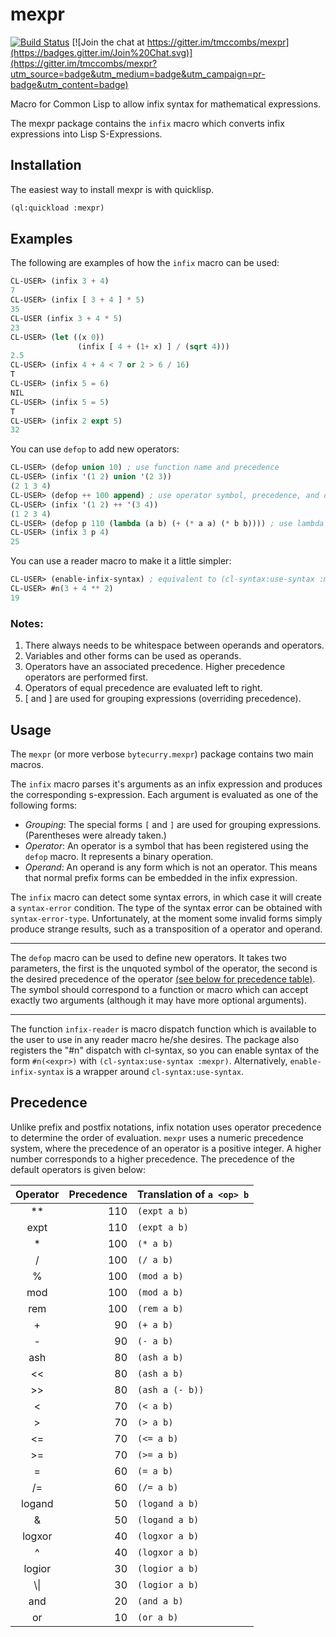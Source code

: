 mexpr
=====

[![Build Status](https://travis-ci.org/tmccombs/mexpr.svg)](https://travis-ci.org/tmccombs/mexpr)
[![Join the chat at https://gitter.im/tmccombs/mexpr](https://badges.gitter.im/Join%20Chat.svg)](https://gitter.im/tmccombs/mexpr?utm_source=badge&utm_medium=badge&utm_campaign=pr-badge&utm_content=badge)

Macro for Common Lisp to allow infix syntax for mathematical expressions.

The mexpr package contains the `infix` macro which converts infix expressions into Lisp S-Expressions.

Installation
------------
The easiest way to install mexpr is with quicklisp.

```lisp
(ql:quickload :mexpr)
```

Examples
--------

The following are examples of how the `infix` macro can be used:

```lisp
CL-USER> (infix 3 + 4)
7
CL-USER> (infix [ 3 + 4 ] * 5)
35
CL-USER (infix 3 + 4 * 5)
23
CL-USER> (let ((x 0))
	   		   (infix [ 4 + (1+ x) ] / (sqrt 4)))
2.5
CL-USER> (infix 4 + 4 < 7 or 2 > 6 / 16)
T
CL-USER> (infix 5 = 6)
NIL
CL-USER> (infix 5 = 5)
T
CL-USER> (infix 2 expt 5)
32
```

You can use `defop` to add new operators:

```lisp
CL-USER> (defop union 10) ; use function name and precedence
CL-USER> (infix '(1 2) union '(2 3))
(2 1 3 4)
CL-USER> (defop ++ 100 append) ; use operator symbol, precedence, and defition symbol
CL-USER> (infix '(1 2) ++ '(3 4))
(1 2 3 4)
CL-USER> (defop p 110 (lambda (a b) (+ (* a a) (* b b)))) ; use lambda for definition
CL-USER> (infix 3 p 4)
25
```

You can use a reader macro to make it a little simpler:

```lisp
CL-USER> (enable-infix-syntax) ; equivalent to (cl-syntax:use-syntax :mexpr)
CL-USER> #n(3 + 4 ** 2)
19
```

### Notes:
1. There always needs to be whitespace between operands and operators.
2. Variables and other forms can be used as operands.
3. Operators have an associated precedence. Higher precedence operators are performed first.
4. Operators of equal precedence are evaluated left to right.
5. [ and ] are used for grouping expressions (overriding precedence).

Usage
-----

The `mexpr` (or more verbose `bytecurry.mexpr`) package contains two main macros.

The `infix` macro parses it's arguments as an infix expression and produces the corresponding s-expression. Each argument
is evaluated as one of the following forms:

  - *Grouping*: The special forms `[` and `]` are used for grouping expressions. (Parentheses were already taken.)
  - *Operator*: An operator is a symbol that has been registered using the `defop` macro. It represents a binary operation.
  - *Operand*: An operand is any form which is not an operator. This means that normal prefix forms can be embedded in the infix expression.

The `infix` macro can detect some syntax errors, in which case it will create a `syntax-error` condition. The type of the
syntax error can be obtained with `syntax-error-type`. Unfortunately, at the moment some invalid forms simply produce strange results, such as a transposition of a operator and operand.

---------------------------------------------------------------------------------

The `defop` macro can be used to define new operators. It takes two parameters, the first is the unquoted symbol of the
operator, the second is the desired precedence of the operator [(see below for precedence table)](#precedence). The symbol
should correspond to a function or macro which can accept exactly two arguments (although it may have more optional arguments).

---------------------------------------------------------------------------------

The function `infix-reader` is macro dispatch function which is available to the user to use in
any reader macro he/she desires. The package also registers the "#n" dispatch with cl-syntax, so
you can enable syntax of the form `#n(<expr>)` with `(cl-syntax:use-syntax :mexpr)`. Alternatively,
`enable-infix-syntax` is a wrapper around `cl-syntax:use-syntax`.

Precedence
----------

Unlike prefix and postfix notations, infix notation uses operator precedence to determine the order of evaluation.
`mexpr` uses a numeric precedence system, where the precedence of an operator is a positive integer. A higher number
corresponds to a higher precedence. The precedence of the default operators is given below:

| Operator   | Precedence | Translation of `a <op> b`
|:----------:|-----------:|:--------------------------
| **         | 110        | `(expt a b)`
| expt       | 110        | `(expt a b)`
| *          | 100        | `(* a b)`
| /          | 100        | `(/ a b)`
| %          | 100        | `(mod a b)`
| mod        | 100        | `(mod a b)`
| rem        | 100        | `(rem a b)`
| +          | 90         | `(+ a b)`
| -          | 90         | `(- a b)`
| ash        | 80         | `(ash a b)`
| <<         | 80         | `(ash a b)`
| >>         | 80         | `(ash a (- b))`
| <          | 70         | `(< a b)`
| >          | 70         | `(> a b)`
| <=         | 70         | `(<= a b)`
| >=         | 70         | `(>= a b)`
| =          | 60         | `(= a b)`
| /=         | 60         | `(/= a b)`
| logand     | 50         | `(logand a b)`
| &          | 50         | `(logand a b)`
| logxor     | 40         | `(logxor a b)`
| ^          | 40         | `(logxor a b)`
| logior     | 30         | `(logior a b)`
| &#92;&#124;| 30         | `(logior a b)`
| and        | 20         | `(and a b)`
| or         | 10         | `(or a b)`
